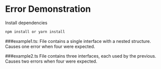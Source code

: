 # Error Demonstration

Install dependencies

```sh
npm install or yarn install
```

###example1.ts:
File contains a single interface with a nested structure.  Causes one error when four were expected.

###example2.ts
File contains three interfaces, each used by the previous.  Causes two errors when four were expected.